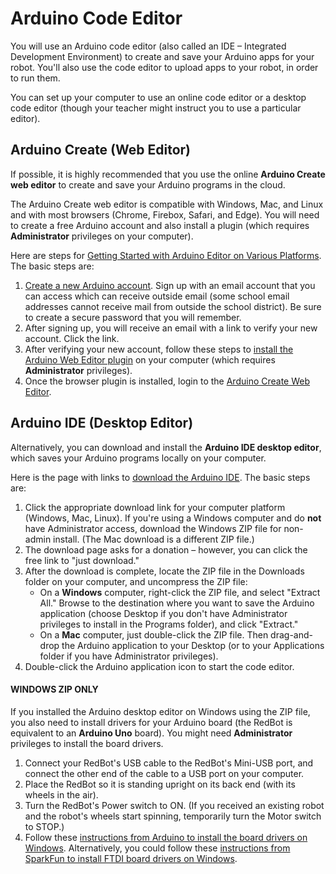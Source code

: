 # Arduino Code Editor

You will use an Arduino code editor \(also called an IDE – Integrated Development Environment\) to create and save your Arduino apps for your robot. You'll also use the code editor to upload apps to your robot, in order to run them.

You can set up your computer to use an online code editor or a desktop code editor \(though your teacher might instruct you to use a particular editor\).

## Arduino Create \(Web Editor\)

If possible, it is highly recommended that you use the online **Arduino Create web editor** to create and save your Arduino programs in the cloud.

The Arduino Create web editor is compatible with Windows, Mac, and Linux and with most browsers \(Chrome, Firebox, Safari, and Edge\). You will need to create a free Arduino account and also install a plugin \(which requires **Administrator** privileges on your computer\).

Here are steps for [Getting Started with Arduino Editor on Various Platforms](https://create.arduino.cc/projecthub/Arduino_Genuino/getting-started-with-arduino-web-editor-on-various-platforms-4b3e4a). The basic steps are:

1. [Create a new Arduino account](https://auth.arduino.cc/register). Sign up with an email account that you can access which can receive outside email \(some school email addresses cannot receive mail from outside the school district\). Be sure to create a secure password that you will remember.
2. After signing up, you will receive an email with a link to verify your new account. Click the link.
3. After verifying your new account, follow these steps to [install the Arduino Web Editor plugin](https://create.arduino.cc/getting-started/plugin) on your computer \(which requires **Administrator** privileges\).
4. Once the browser plugin is installed, login to the [Arduino Create Web Editor](https://create.arduino.cc/editor).

## Arduino IDE \(Desktop Editor\)

Alternatively, you can download and install the **Arduino IDE desktop editor**, which saves your Arduino programs locally on your computer.

Here is the page with links to [download the Arduino IDE](https://www.arduino.cc/en/Main/Software). The basic steps are:

1. Click the appropriate download link for your computer platform \(Windows, Mac, Linux\). If you're using a Windows computer and do **not** have Administrator access, download the Windows ZIP file for non-admin install. \(The Mac download is a different ZIP file.\)
2. The download page asks for a donation – however, you can click the free link to "just download."
3. After the download is complete, locate the ZIP file in the Downloads folder on your computer, and uncompress the ZIP file:
   * On a **Windows** computer, right-click the ZIP file, and select "Extract All." Browse to the destination where you want to save the Arduino application \(choose Desktop if you don't have Administrator privileges to install in the Programs folder\), and click "Extract."
   * On a **Mac** computer, just double-click the ZIP file. Then drag-and-drop the Arduino application to your Desktop \(or to your Applications folder if you have Administrator privileges\).
4. Double-click the Arduino application icon to start the code editor.

#### WINDOWS ZIP ONLY

If you installed the Arduino desktop editor on Windows using the ZIP file, you also need to install drivers for your Arduino board \(the RedBot is equivalent to an **Arduino Uno** board\). You might need **Administrator** privileges to install the board drivers.

1. Connect your RedBot's USB cable to the RedBot's Mini-USB port, and connect the other end of the cable to a USB port on your computer.
2. Place the RedBot so it is standing upright on its back end \(with its wheels in the air\).
3. Turn the RedBot's Power switch to ON.  \(If you received an existing robot and the robot's wheels start spinning, temporarily turn the Motor switch to STOP.\)
4. Follow these [instructions from Arduino to install the board drivers on Windows](https://www.arduino.cc/en/Guide/ArduinoUno#toc2). Alternatively, you could follow these [instructions from SparkFun to install FTDI board drivers on Windows](https://learn.sparkfun.com/tutorials/how-to-install-ftdi-drivers/windows---quick-and-easy).



